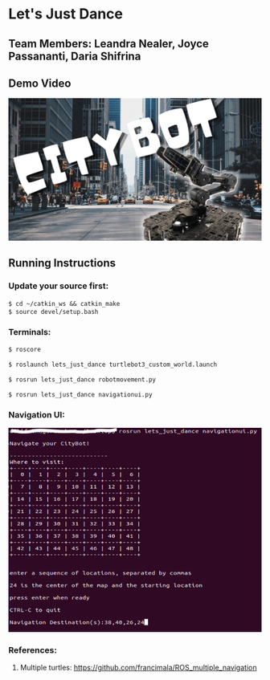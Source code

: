# Let's Just Dance

## Team Members: Leandra Nealer, Joyce Passananti, Daria Shifrina

## Demo Video

<p align="center">
  <a href="https://youtu.be/SYro1Mo5R_E"><img src="citybot-min.png" alt="City Grid"/></a>
</p>




## Running Instructions 

### Update your source first:

```
$ cd ~/catkin_ws && catkin_make
$ source devel/setup.bash  
```


### Terminals:

```
$ roscore
```

```
$ roslaunch lets_just_dance turtlebot3_custom_world.launch
```
```
$ rosrun lets_just_dance robotmovement.py
```

```
$ rosrun lets_just_dance navigationui.py
```

### Navigation UI:

<p align="center">
  <img src="navigationui.PNG" alt="Navigation UI"/>
</p>

### References:

1. Multiple turtles: https://github.com/francimala/ROS_multiple_navigation
